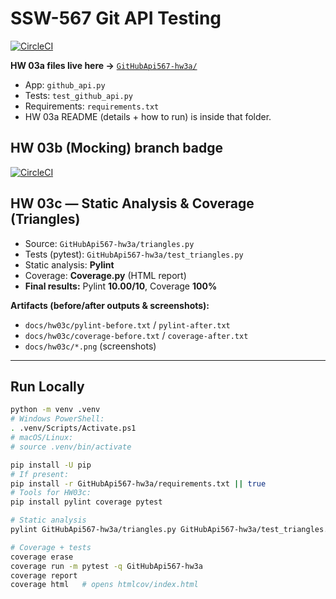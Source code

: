 # SSW-567 Git API Testing

[![CircleCI](https://dl.circleci.com/status-badge/img/gh/Rymarmar/SSW-567-Git-API-Testing/tree/main.svg?style=svg)](https://dl.circleci.com/status-badge/redirect/gh/Rymarmar/SSW-567-Git-API-Testing/tree/main)

**HW 03a files live here →** [`GitHubApi567-hw3a/`](GitHubApi567-hw3a/)

- App: `github_api.py`  
- Tests: `test_github_api.py`  
- Requirements: `requirements.txt`  
- HW 03a README (details + how to run) is inside that folder.

## HW 03b (Mocking) branch badge
[![CircleCI](https://dl.circleci.com/status-badge/img/gh/Rymarmar/SSW-567-Git-API-Testing/tree/HW03a_Mocking.svg?style=svg)](https://dl.circleci.com/status-badge/redirect/gh/Rymarmar/SSW-567-Git-API-Testing/tree/HW03a_Mocking)

## HW 03c — Static Analysis & Coverage (Triangles)

- Source: `GitHubApi567-hw3a/triangles.py`  
- Tests (pytest): `GitHubApi567-hw3a/test_triangles.py`  
- Static analysis: **Pylint**  
- Coverage: **Coverage.py** (HTML report)  
- **Final results:** Pylint **10.00/10**, Coverage **100%**

**Artifacts (before/after outputs & screenshots):**
- `docs/hw03c/pylint-before.txt` / `pylint-after.txt`
- `docs/hw03c/coverage-before.txt` / `coverage-after.txt`
- `docs/hw03c/*.png` (screenshots)

---

## Run Locally

```bash
python -m venv .venv
# Windows PowerShell:
. .venv/Scripts/Activate.ps1
# macOS/Linux:
# source .venv/bin/activate

pip install -U pip
# If present:
pip install -r GitHubApi567-hw3a/requirements.txt || true
# Tools for HW03c:
pip install pylint coverage pytest

# Static analysis
pylint GitHubApi567-hw3a/triangles.py GitHubApi567-hw3a/test_triangles.py

# Coverage + tests
coverage erase
coverage run -m pytest -q GitHubApi567-hw3a
coverage report
coverage html   # opens htmlcov/index.html
